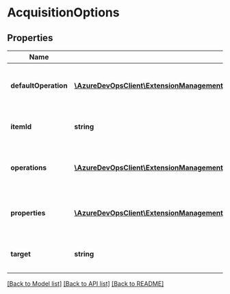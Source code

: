 # AcquisitionOptions

## Properties
Name | Type | Description | Notes
------------ | ------------- | ------------- | -------------
**defaultOperation** | [**\AzureDevOpsClient\ExtensionManagement\AzureDevOpsClient\ExtensionManagement\Model\AcquisitionOperation**](AcquisitionOperation.md) | Default Operation for the ItemId in this target | [optional] 
**itemId** | **string** | The item id that this options refer to | [optional] 
**operations** | [**\AzureDevOpsClient\ExtensionManagement\AzureDevOpsClient\ExtensionManagement\Model\AcquisitionOperation[]**](AcquisitionOperation.md) | Operations allowed for the ItemId in this target | [optional] 
**properties** | [**\AzureDevOpsClient\ExtensionManagement\AzureDevOpsClient\ExtensionManagement\Model\JObject**](JObject.md) | Additional properties which can be added to the request. | [optional] 
**target** | **string** | The target that this options refer to | [optional] 

[[Back to Model list]](../README.md#documentation-for-models) [[Back to API list]](../README.md#documentation-for-api-endpoints) [[Back to README]](../README.md)


